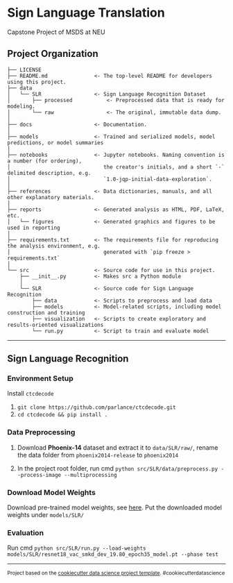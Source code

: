 Sign Language Translation
==============================

Capstone Project of MSDS at NEU

Project Organization
------------

    ├── LICENSE
    ├── README.md               <- The top-level README for developers using this project.
    ├── data
    │   └── SLR                 <- Sign Language Recognition Dataset
    │       ├── processed           <- Preprocessed data that is ready for modeling.
    │       └── raw                 <- The original, immutable data dump.
    │
    ├── docs                    <- Documentation.
    │
    ├── models                  <- Trained and serialized models, model predictions, or model summaries
    │
    ├── notebooks               <- Jupyter notebooks. Naming convention is a number (for ordering),
    │                              the creator's initials, and a short `-` delimited description, e.g.
    │                              `1.0-jqp-initial-data-exploration`.
    │
    ├── references              <- Data dictionaries, manuals, and all other explanatory materials.
    │
    ├── reports                 <- Generated analysis as HTML, PDF, LaTeX, etc.
    │   └── figures             <- Generated graphics and figures to be used in reporting
    │
    ├── requirements.txt        <- The requirements file for reproducing the analysis environment, e.g.
    │                              generated with `pip freeze > requirements.txt`
    │
    └── src                     <- Source code for use in this project.
        ├── __init__.py         <- Makes src a Python module
        │
        └── SLR                 <- Source code for Sign Language Recognition
            ├── data            <- Scripts to preprocess and load data
            ├── models          <- Model-related scripts, including model construction and training
            ├── visualization   <- Scripts to create exploratory and results-oriented visualizations
            └── run.py          <- Script to train and evaluate model

--------
## Sign Language Recognition

### Environment Setup

Install `ctcdecode`

1. `git clone https://github.com/parlance/ctcdecode.git`
2. `cd ctcdecode && pip install .`

### Data Preprocessing

1. Download **Phoenix-14** dataset and extract it to `data/SLR/raw/`, rename the data folder from `phoenix2014-release` to `phoenix2014`

2. In the project root folder, run cmd `python src/SLR/data/preprocess.py --process-image --multiprocessing`


### Download Model Weights

Download pre-trained model weights, see [here](https://github.com/ycmin95/VAC_CSLR). Put the downloaded model weights under `models/SLR/`


### Evaluation

Run cmd `python src/SLR/run.py --load-weights models/SLR/resnet18_vac_smkd_dev_19.80_epoch35_model.pt --phase test`

--------

<p><small>Project based on the <a target="_blank" href="https://drivendata.github.io/cookiecutter-data-science/">cookiecutter data science project template</a>. #cookiecutterdatascience</small></p>
